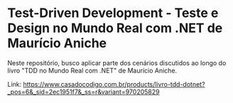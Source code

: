 # Test-Driven Development - Teste e Design no Mundo Real com .NET de Maurício Aniche
Neste repositório, busco aplicar parte dos cenários discutidos ao longo do livro "TDD no Mundo Real com .NET" de Maurício Aniche.


Link: https://www.casadocodigo.com.br/products/livro-tdd-dotnet?_pos=6&_sid=2ec1951f7&_ss=r&variant=970205829
